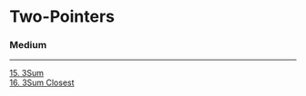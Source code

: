 # Two-Pointers

### Medium
---
[15. 3Sum](solutions/0015-3Sum.md)</br>
[16. 3Sum Closest](solutions/0016-3Sum%20Closest.md)</br>